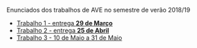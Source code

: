 Enunciados dos trabalhos de AVE no semestre de verão 2018/19

* [Trabalho 1 - entrega **29 de Março**](trabalho1.md)
* [Trabalho 2 - entrega **25 de Abril**](trabalho2.md)
* [Trabalho 3 - 10 de Maio a 31 de Maio](trabalho3.md)

